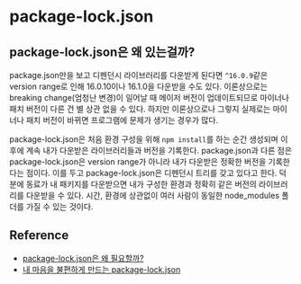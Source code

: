 # package-lock.json
## package-lock.json은 왜 있는걸까?
package.json만을 보고 디펜던시 라이브러리를 다운받게 된다면 `^16.0.9`같은 version range로 인해 16.0.10이나 16.1.0을 다운받을 수도 있다. 이론상으로는 breaking change(엄청난 변경)이 일어날 때 메이저 버전이 업데이트되므로 마이너나 패치 버전이 다른 건 별 상관 없을 수 있다. 하지만 이론상으로나 그렇지 실제로는 마이너나 패치 버전이 바뀌면 프로그램에 문제가 생기는 경우가 많다.

package-lock.json은 처음 환경 구성을 위해 `npm install`를 하는 순간 생성되며 이후에 계속 내가 다운받은 라이브러리들과 버전을 기록한다. package.json과 다른 점은 package-lock.json은 version range가 아니라 내가 다운받은 정확한 버전을 기록한다는 점이다. 이를 두고 package-lock.json은 디펜던시 트리를 갖고 있다고 한다. 덕분에 동료가 내 패키지를 다운받으면 내가 구성한 환경과 정확히 같은 버전의 라이브러리를 다운받을 수 있다. 시간, 환경에 상관없이 여러 사람이 동일한 node_modules 폴더를 가질 수 있는 것이다.

## Reference
- [package-lock.json은 왜 필요할까?](https://hyunjun19.github.io/2018/03/23/package-lock-why-need/)
- [내 마음을 불편하게 만드는 package-lock.json](https://www.josephk.io/package-lock-json/)